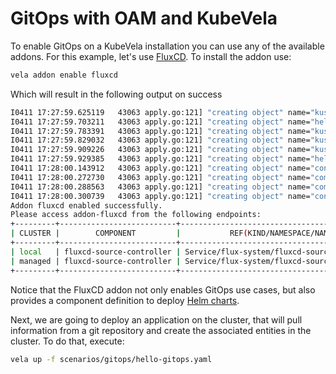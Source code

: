 # GitOps with OAM and KubeVela

To enable GitOps on a KubeVela installation you can use any of the available addons. For this example, let's use [FluxCD](https://fluxcd.io/). To install the addon use:

```bash
vela addon enable fluxcd
```

Which will result in the following output on success

```bash
I0411 17:27:59.625119   43063 apply.go:121] "creating object" name="kustomize" resource="core.oam.dev/v1beta1, Kind=ComponentDefinition"
I0411 17:27:59.703211   43063 apply.go:121] "creating object" name="helm" resource="core.oam.dev/v1beta1, Kind=ComponentDefinition"
I0411 17:27:59.783391   43063 apply.go:121] "creating object" name="kustomize-strategy-merge" resource="core.oam.dev/v1beta1, Kind=TraitDefinition"
I0411 17:27:59.829032   43063 apply.go:121] "creating object" name="kustomize-json-patch" resource="core.oam.dev/v1beta1, Kind=TraitDefinition"
I0411 17:27:59.909226   43063 apply.go:121] "creating object" name="kustomize-patch" resource="core.oam.dev/v1beta1, Kind=TraitDefinition"
I0411 17:27:59.929385   43063 apply.go:121] "creating object" name="helm-labels" resource="core.oam.dev/v1beta1, Kind=TraitDefinition"
I0411 17:28:00.143912   43063 apply.go:121] "creating object" name="config-template-helm-repository" resource="/v1, Kind=ConfigMap"
I0411 17:28:00.272730   43063 apply.go:121] "creating object" name="component-uischema-helm" resource="/v1, Kind=ConfigMap"
I0411 17:28:00.288563   43063 apply.go:121] "creating object" name="component-uischema-kustomize" resource="/v1, Kind=ConfigMap"
I0411 17:28:00.300739   43063 apply.go:121] "creating object" name="config-uischema-helm-repository" resource="/v1, Kind=ConfigMap"
Addon fluxcd enabled successfully.
Please access addon-fluxcd from the following endpoints:
+---------+--------------------------+----------------------------------------------+-------------------------------------------+-------+
| CLUSTER |        COMPONENT         |           REF(KIND/NAMESPACE/NAME)           |                 ENDPOINT                  | INNER |
+---------+--------------------------+----------------------------------------------+-------------------------------------------+-------+
| local   | fluxcd-source-controller | Service/flux-system/fluxcd-source-controller | fluxcd-source-controller.flux-system:9090 | true  |
| managed | fluxcd-source-controller | Service/flux-system/fluxcd-source-controller | fluxcd-source-controller.flux-system:9090 | true  |
+---------+--------------------------+----------------------------------------------+-------------------------------------------+-------+
```

Notice that the FluxCD addon not only enables GitOps use cases, but also provides a component definition to deploy [Helm charts](https://kubevela.io/docs/reference/addons/fluxcd).

Next, we are going to deploy an application on the cluster, that will pull information from a git repository and create the associated entities in the cluster. To do that, execute:

```bash
vela up -f scenarios/gitops/hello-gitops.yaml
```
